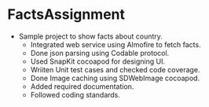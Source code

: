 # FactsAssignment

  * Sample project to show facts about country.
    - Integrated web service using Almofire to fetch facts.
    - Done json parsing using Codable protocol.
    - Used SnapKit cocoapod for designing UI.
    - Wriiten Unit test cases and checked code coverage.
    - Done Image caching using SDWebImage cocoapod.
    - Added required documentation.
    - Followed coding standards.
    
    
    
    


